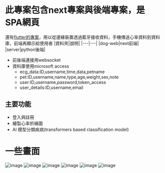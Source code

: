 # 此專案包含next專案與後端專案，是SPA網頁

還有[flutter的專案](https://github.com/yourfurmushroom/yupet_flutter)，用以從邊緣裝置透過藍牙接收資料，手機傳送心率資料到資料庫，前端再顯示給使用者
|資料夾|說明|
|---|---|
|dog-web|next前端|
|server|python後端|
* 前後端連接用websocket
* 資料庫使用microsoft access
  * ecg_data:ID,username,time,data,petname
  * pet:ID,username,name,type,age,weight,sex,note
  * user:ID,username,password,token_access
  * user_details:ID,username,email
## 主要功能
* 登入與註冊
* 繪製心率折線圖
* AI 模型分類疾病(transformers based classification model)
# 一些畫面
![image](https://github.com/user-attachments/assets/809f1f95-f196-49f4-a79a-5fe90bce35cf)
![image](https://github.com/user-attachments/assets/bd27ef2d-d5bb-435c-94c7-25ca926ee0ab)
![image](https://github.com/user-attachments/assets/1dd7c546-700a-48b3-8dcd-08df48bcd0d4)
![image](https://github.com/user-attachments/assets/8355fbe2-ca03-42f7-ac18-a3b1f14a405a)
![image](https://github.com/user-attachments/assets/c9560437-7c99-4d8f-942f-e2a96e686f5b)
![image](https://github.com/user-attachments/assets/f8eb9eba-531c-404a-bba9-575200bd392e)




